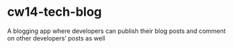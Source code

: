 # cw14-tech-blog
A blogging app where developers can publish their blog posts and comment on other developers’ posts as well
